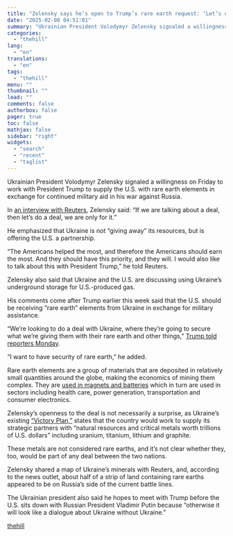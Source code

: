 ```yaml
---
title: "Zelensky says he’s open to Trump’s rare earth request: ‘Let’s do a deal’"
date: "2025-02-08 04:51:01"
summary: "Ukrainian President Volodymyr Zelensky signaled a willingness on Friday to work with President Trump to supply the U.S. with rare earth elements in exchange for continued military aid in his war against Russia. In an interview with Reuters, Zelensky said: “If we are talking about a deal, then let’s do..."
categories:
  - "thehill"
lang:
  - "en"
translations:
  - "en"
tags:
  - "thehill"
menu: ""
thumbnail: ""
lead: ""
comments: false
authorbox: false
pager: true
toc: false
mathjax: false
sidebar: "right"
widgets:
  - "search"
  - "recent"
  - "taglist"
---
```


Ukrainian President Volodymyr Zelensky signaled a willingness on Friday to work with President Trump to supply the U.S. with rare earth elements in exchange for continued military aid in his war against Russia.

In [an interview with Reuters](https://www.reuters.com/world/zelenskiy-says-lets-do-deal-offering-trump-mineral-partnership-seeking-security-2025-02-07/), Zelensky said: “If we are talking about a deal, then let’s do a deal, we are only for it.”

He emphasized that Ukraine is not “giving away” its resources, but is offering the U.S. a partnership.

“The Americans helped the most, and therefore the Americans should earn the most. And they should have this priority, and they will. I would also like to talk about this with President Trump,” he told Reuters.

Zelensky also said that Ukraine and the U.S. are discussing using Ukraine’s underground storage for U.S.-produced gas.

His comments come after Trump earlier this week said that the U.S. should be receiving “rare earth” elements from Ukraine in exchange for military assistance.

“We’re looking to do a deal with Ukraine, where they’re going to secure what we’re giving them with their rare earth and other things,” [Trump told reporters Monday](https://thehill.com/policy/energy-environment/5124152-trump-rare-earth-elements-deal-ukraine-military-aid/).

“I want to have security of rare earth,” he added.

Rare earth elements are a group of materials that are deposited in relatively small quantities around the globe, making the economics of mining them complex. They are [used in magnets and batteries](https://www.energy.gov/fecm/rare-earth-elements) which in turn are used in sectors including health care, power generation, transportation and consumer electronics.

Zelensky’s openness to the deal is not necessarily a surprise, as Ukraine’s existing [“Victory Plan,”](https://www.president.gov.ua/en/news/plan-peremogi-skladayetsya-z-pyati-punktiv-i-troh-tayemnih-d-93857) states that the country would work to supply its strategic partners with “natural resources and critical metals worth trillions of U.S. dollars” including uranium, titanium, lithium and graphite.

These metals are not considered rare earths, and it’s not clear whether they, too, would be part of any deal between the two nations.

Zelensky shared a map of Ukraine’s minerals with Reuters, and, according to the news outlet, about half of a strip of land containing rare earths appeared to be on Russia’s side of the current battle lines.

The Ukrainian president also said he hopes to meet with Trump before the U.S. sits down with Russian President Vladimir Putin because “otherwise it will look like a dialogue about Ukraine without Ukraine.”

[thehill](https://thehill.com/policy/energy-environment/5133463-zelensky-trump-rare-earth-minerals-deal-russia-putin/)
